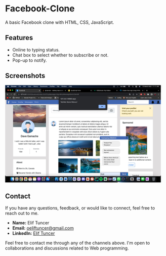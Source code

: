 # Facebook-Clone

A basic Facebook clone with HTML, CSS, JavaScript.

## Features

- Online to typing status.
- Chat box to select whether to subscribe or not.
- Pop-up to notify.

## Screenshots

![FacebookClone](image.png)

## Contact

If you have any questions, feedback, or would like to connect, feel free to reach out to me.

- **Name:** Elif Tuncer
- **Email:** oeliftuncer@gmail.com
- **LinkedIn:** [Elif Tuncer](https://www.linkedin.com/in/elif-tuncer/)

Feel free to contact me through any of the channels above. I'm open to collaborations and discussions related to Web programming.